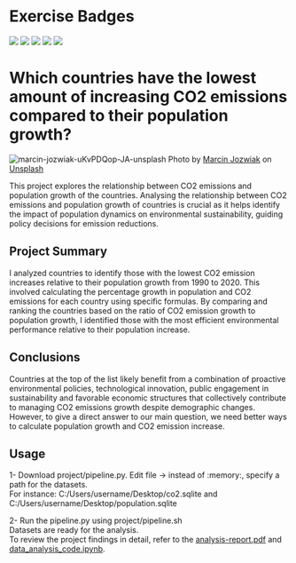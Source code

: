 # Exercise Badges

![](https://byob.yarr.is/berktunc1/made-template/score_ex1) ![](https://byob.yarr.is/berktunc1/made-template/score_ex2) ![](https://byob.yarr.is/berktunc1/made-template/score_ex3) ![](https://byob.yarr.is/berktunc1/made-template/score_ex4) ![](https://byob.yarr.is/berktunc1/made-template/score_ex5)

# Which countries have the lowest amount of increasing CO2 emissions compared to their population growth?
![marcin-jozwiak-uKvPDQop-JA-unsplash](https://github.com/berktunc1/made-template/assets/167681046/453c9114-6141-4958-ab09-ebcca09f5cde)
Photo by <a href="https://unsplash.com/@marcinjozwiak?utm_content=creditCopyText&utm_medium=referral&utm_source=unsplash">Marcin Jozwiak</a> on <a href="https://unsplash.com/photos/white-smoke-coming-out-from-building-uKvPDQop-JA?utm_content=creditCopyText&utm_medium=referral&utm_source=unsplash">Unsplash</a>
  
This project explores the relationship between CO2 emissions and population growth of the countries.
Analysing the relationship between CO2 emissions and population growth of countries is crucial as it
helps identify the impact of population dynamics on environmental sustainability, guiding policy
decisions for emission reductions.

## Project Summary
I analyzed countries to identify those with the lowest CO2 emission increases relative to their population growth from 1990 to 2020. This involved calculating the percentage growth in population and CO2 emissions for each country using specific formulas. By comparing and ranking the countries based on the ratio of CO2 emission growth to population growth, I identified those with the most efficient environmental performance relative to their population increase. 

## Conclusions
Countries at the top of the list likely benefit from a combination of proactive environmental
policies, technological innovation, public engagement in sustainability and favorable economic
structures that collectively contribute to managing CO2 emissions growth despite demographic
changes. However, to give a direct answer to our main question, we need better ways to calculate
population growth and CO2 emission increase.

## Usage
1- Download project/pipeline.py. Edit file -> instead of :memory:, specify a path for the datasets.<br>
For instance: C:/Users/username/Desktop/co2.sqlite and <br>C:/Users/username/Desktop/population.sqlite

2- Run the pipeline.py using project/pipeline.sh <br>
Datasets are ready for the analysis.<br>
To review the project findings in detail, refer to the [analysis-report.pdf](project/analysis-report.pdf) and [data_analysis_code.ipynb](project/data_analysis_code.ipynb).

